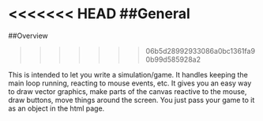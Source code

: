 <<<<<<< HEAD
##General
=======
##Overview
>>>>>>> 06b5d28992933086a0bc1361fa90b99d585928a2

This is intended to let you write a simulation/game.  It handles keeping the main loop running, reacting to
mouse events, etc. It gives you an easy way to draw vector graphics, make parts of the canvas reactive to the
mouse, draw buttons, move things around the screen. You just pass your game to it as an object in the html page.
